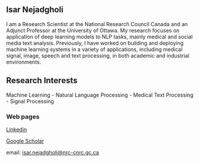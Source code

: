 ## Isar Nejadgholi
I am a Research Scientist at the National Research Council Canada and an Adjunct Professor at the University of Ottawa. My research focuses on application of deep learning models to NLP tasks, mainly medical and social media text analysis. Previously, I have worked on building and deploying machine learning systems in a variety of applications, including medical signal, image, speech and text processing, in both academic and industrial environments.  

## Research Interests
Machine Learning - Natural Language Processing - Medical Text Processing - Signal Processing 

### Web pages
[Linkedin](https://www.linkedin.com/in/isarnejad/)


[Google Scholar](https://scholar.google.ca/citations?user=In99zA8AAAAJ&hl=en)

email: isar.nejadgholi@nrc-cnrc.gc.ca


